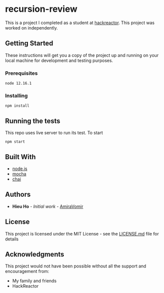 # recursion-review
This is a project I completed as a student at [hackreactor](http://hackreactor.com). This project was worked on independently.

## Getting Started

These instructions will get you a copy of the project up and running on your local machine for development and testing purposes.

### Prerequisites

```
node 12.16.1
```

### Installing

```
npm install
```

## Running the tests

This repo uses live server to run its test. To start

```
npm start
```

## Built With

* [node.js](https://nodejs.org/en/)
* [mocha](https://mochajs.org/)
* [chai](https://www.chaijs.com/)

## Authors

* **Hieu Ho** - *Initial work* - [AmiraVomir](https://github.com/AmiraVomir)

## License

This project is licensed under the MIT License - see the [LICENSE.md](LICENSE.md) file for details

## Acknowledgments

This project would not have been possible without all the support and encouragement from:

* My family and friends
* HackReactor
